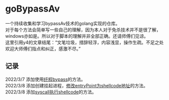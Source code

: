 # goBypassAv

一个持续收集和学习bypassAv技术的golang实现的仓库。\
对于每个方法会简单写一些自己的理解，因为本人对于免杀技术并不是很了解，windows亦如是。所以对于脚本的理解并非全部正确。还请师傅们见谅。\
这里引用y4的文章结尾：“文笔垃圾，措辞轻浮，内容浅显，操作生疏。不足之处欢迎大师傅们指点和纠正，感激不尽。”

## 记录
2022/3/7  添加使用[纤程bypass](https://github.com/3rsh1/goBypassAv/tree/main/my_createFiber)的方法。\
2022/3/8  添加创建挂起进程，[修改entryPoint为shellcode地址](https://github.com/3rsh1/goBypassAv/tree/main/mx2)的方法。\
2022/3/8  添加[syscall执行shellcode](https://github.com/3rsh1/goBypassAv/tree/main/syscallShellcode)的方法。
